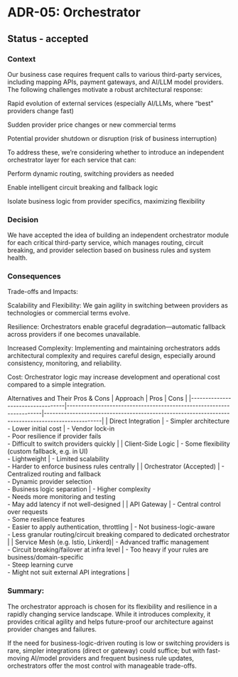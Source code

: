 # ADR-05: Orchestrator 
      
## Status - accepted

### Context
Our business case requires frequent calls to various third-party services, including mapping APIs, payment gateways, and AI/LLM model providers. The following challenges motivate a robust architectural response:

Rapid evolution of external services (especially AI/LLMs, where “best” providers change fast)

Sudden provider price changes or new commercial terms

Potential provider shutdown or disruption (risk of business interruption)

To address these, we’re considering whether to introduce an independent orchestrator layer for each service that can:

Perform dynamic routing, switching providers as needed

Enable intelligent circuit breaking and fallback logic

Isolate business logic from provider specifics, maximizing flexibility


### Decision
We have accepted the idea of building an independent orchestrator module for each critical third-party service, which manages routing, circuit breaking, and provider selection based on business rules and system health.

### Consequences
Trade-offs and Impacts:

Scalability and Flexibility:
We gain agility in switching between providers as technologies or commercial terms evolve.

Resilience:
Orchestrators enable graceful degradation—automatic fallback across providers if one becomes unavailable.

Increased Complexity:
Implementing and maintaining orchestrators adds architectural complexity and requires careful design, especially around consistency, monitoring, and reliability.

Cost:
Orchestrator logic may increase development and operational cost compared to a simple integration.

Alternatives and Their Pros & Cons
| Approach                        | Pros                                                                 | Cons                                                                                             |
|----------------------------------|---------------------------------------------------------------------|--------------------------------------------------------------------------------------------------|
| Direct Integration               | - Simpler architecture<br>- Lower initial cost                      | - Vendor lock-in<br>- Poor resilience if provider fails<br>- Difficult to switch providers quickly |
| Client-Side Logic                | - Some flexibility (custom fallback, e.g. in UI)<br>- Lightweight   | - Limited scalability<br>- Harder to enforce business rules centrally                            |
| Orchestrator (Accepted)          | - Centralized routing and fallback<br>- Dynamic provider selection<br>- Business logic separation | - Higher complexity<br>- Needs more monitoring and testing<br>- May add latency if not well-designed |
| API Gateway                      | - Central control over requests<br>- Some resilience features<br>- Easier to apply authentication, throttling | - Not business-logic-aware<br>- Less granular routing/circuit breaking compared to dedicated orchestrator |
| Service Mesh (e.g. Istio, Linkerd)| - Advanced traffic management<br>- Circuit breaking/failover at infra level | - Too heavy if your rules are business/domain-specific<br>- Steep learning curve<br>- Might not suit external API integrations |



### Summary:
The orchestrator approach is chosen for its flexibility and resilience in a rapidly changing service landscape. While it introduces complexity, it provides critical agility and helps future-proof our architecture against provider changes and failures.

If the need for business-logic-driven routing is low or switching providers is rare, simpler integrations (direct or gateway) could suffice; but with fast-moving AI/model providers and frequent business rule updates, orchestrators offer the most control with manageable trade-offs.

